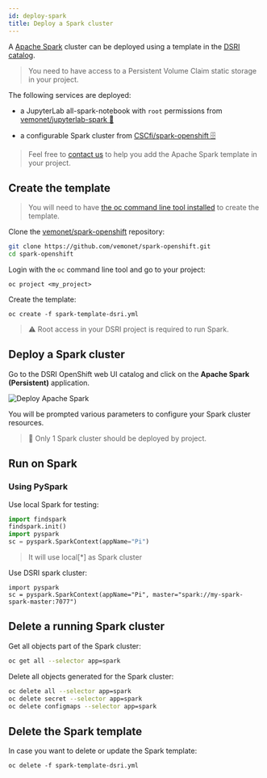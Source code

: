 ```yaml
---
id: deploy-spark
title: Deploy a Spark cluster
---
```


A [Apache Spark](https://spark.apache.org/) cluster can be deployed using a template in the [DSRI catalog](https://app.dsri.unimaas.nl:8443/console/catalog).

> You need to have access to a Persistent Volume Claim static storage in your project. 

The following services are deployed:

* a JupyterLab all-spark-notebook with `root` permissions from [vemonet/jupyterlab-spark 📖](https://github.com/vemonet/jupyterlab-spark)

* a configurable Spark cluster from [CSCfi/spark-openshift 🗄️](https://github.com/CSCfi/spark-openshift)

> Feel free to [contact us](/dsri-documentation/help) to help you add the Apache Spark template in your project.

## Create the template

> You will need to have [the oc command line tool installed](/dsri-documentation/docs/openshift-install) to create the template.

Clone the [vemonet/spark-openshift](https://github.com/vemonet/spark-openshift) repository:

```bash
git clone https://github.com/vemonet/spark-openshift.git
cd spark-openshift
```

Login with the `oc` command line tool and go to your project:

```shell
oc project <my_project>
```

Create the template:

```shell
oc create -f spark-template-dsri.yml
```

> ⚠️ Root access in your DSRI project is required to run Spark.

## Deploy a Spark cluster

Go to the DSRI OpenShift web UI catalog and click on the **Apache Spark (Persistent)** application.

<img src="/dsri-documentation/img/screenshot-deploy-spark.png" alt="Deploy Apache Spark" style="max-width: 100%; max-height: 100%;" />

You will be prompted various parameters to configure your Spark cluster resources.

> 🚫 Only 1 Spark cluster should be deployed by project.

## Run on Spark

### Using PySpark

Use local Spark for testing:

```python
import findspark
findspark.init()
import pyspark
sc = pyspark.SparkContext(appName="Pi")
```

> It will use local[*] as Spark cluster

Use DSRI spark cluster:

```shell
import pyspark
sc = pyspark.SparkContext(appName="Pi", master="spark://my-spark-spark-master:7077")
```

## Delete a running Spark cluster

Get all objects part of the Spark cluster:

```bash
oc get all --selector app=spark
```

Delete all objects generated for the Spark cluster:

```bash
oc delete all --selector app=spark
oc delete secret --selector app=spark
oc delete configmaps --selector app=spark
```

## Delete the Spark template

In case you want to delete or update the Spark template:

```shell
oc delete -f spark-template-dsri.yml
```

